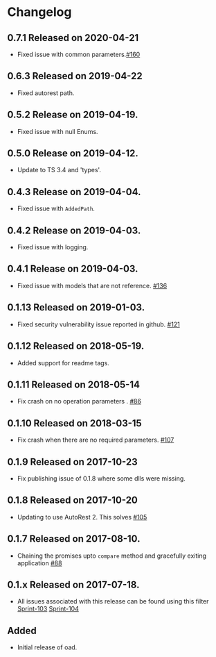 # Changelog

## 0.7.1 Released on 2020-04-21

* Fixed issue with common parameters.[#160](https://github.com/Azure/openapi-diff/pull/160)

## 0.6.3 Released on 2019-04-22

* Fixed autorest path.

## 0.5.2 Release on 2019-04-19.

* Fixed issue with null Enums.

## 0.5.0 Release on 2019-04-12.

* Update to TS 3.4 and 'types'.

## 0.4.3 Release on 2019-04-04.

* Fixed issue with `AddedPath`.

## 0.4.2 Release on 2019-04-03.

* Fixed issue with logging.

## 0.4.1 Release on 2019-04-03.

* Fixed issue with models that are not reference. [#136](https://github.com/Azure/openapi-diff/pull/136)

## 0.1.13 Released on 2019-01-03.

* Fixed security vulnerability issue reported in github. [#121](https://github.com/Azure/openapi-diff/pull/121)

## 0.1.12 Released on 2018-05-19.

* Added support for readme tags.

## 0.1.11 Released on 2018-05-14

* Fix crash on no operation parameters . [#86](https://github.com/Azure/openapi-diff/issues/86)

## 0.1.10 Released on 2018-03-15

* Fix crash when there are no required parameters. [#107](https://github.com/Azure/openapi-diff/issues/107)

## 0.1.9 Released on 2017-10-23

* Fix publishing issue of 0.1.8 where some dlls were missing.

## 0.1.8 Released on 2017-10-20

* Updating to use AutoRest 2. This solves [#105](https://github.com/Azure/openapi-diff/issues/105)

## 0.1.7 Released on 2017-08-10.

* Chaining the promises upto `compare` method and gracefully exiting application [#88](https://github.com/Azure/openapi-diff/issues/88)

## 0.1.x Released on 2017-07-18.

* All issues associated with this release can be found using this filter [Sprint-103](https://github.com/Azure/openapi-diff/issues?q=label%3ASprint-103+is%3Aclosed) [Sprint-104](https://github.com/Azure/openapi-diff/issues?utf8=%E2%9C%93&q=label%3ASprint-104%20is%3Aclosed)

## Added

* Initial release of oad.
